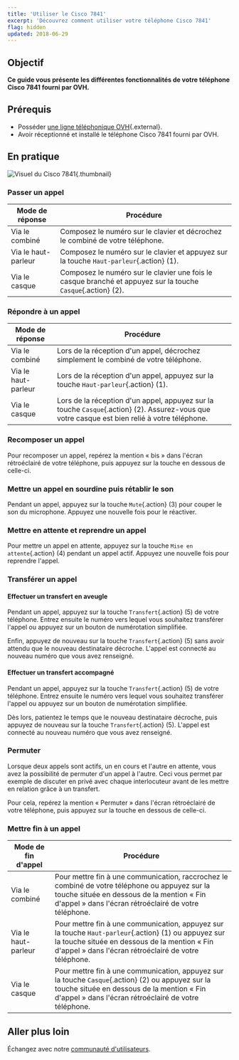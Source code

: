 ```yaml
---
title: 'Utiliser le Cisco 7841'
excerpt: 'Découvrez comment utiliser votre téléphone Cisco 7841'
flag: hidden
updated: 2018-06-29
---
```


## Objectif

**Ce guide vous présente les différentes fonctionnalités de votre téléphone Cisco 7841 fourni par OVH.**

## Prérequis

- Posséder [une ligne téléphonique OVH](/links/telecom/telephonie){.external}.
- Avoir réceptionné et installé le téléphone Cisco 7841 fourni par OVH.

## En pratique

![Visuel du Cisco 7841](images/cisco-7841.png){.thumbnail}

### Passer un appel

|Mode de réponse|Procédure|
|---|---|
|Via le combiné|Composez le numéro sur le clavier et décrochez le combiné de votre téléphone.|
|Via le haut-parleur|Composez le numéro sur le clavier et appuyez sur la touche `Haut-parleur`{.action} (1).|
|Via le casque|Composez le numéro sur le clavier une fois le casque branché et appuyez sur la touche `Casque`{.action} (2).|

### Répondre à un appel

|Mode de réponse|Procédure|
|---|---|
|Via le combiné|Lors de la réception d'un appel, décrochez simplement le combiné de votre téléphone.|
|Via le haut-parleur|Lors de la réception d'un appel, appuyez sur la touche `Haut-parleur`{.action} (1).|
|Via le casque|Lors de la réception d'un appel, appuyez sur la touche `Casque`{.action} (2). Assurez-vous que votre casque est bien relié à votre téléphone.|

### Recomposer un appel

Pour recomposer un appel, repérez la mention « bis » dans l'écran rétroéclairé de votre téléphone, puis appuyez sur la touche en dessous de celle-ci.

### Mettre un appel en sourdine puis rétablir le son

Pendant un appel, appuyez sur la touche `Mute`{.action} (3) pour couper le son du microphone. Appuyez une nouvelle fois pour le réactiver.

### Mettre en attente et reprendre un appel

Pour mettre un appel en attente, appuyez sur la touche `Mise en attente`{.action} (4) pendant un appel actif. Appuyez une nouvelle fois pour reprendre l'appel.

### Transférer un appel

#### Effectuer un transfert en aveugle

Pendant un appel, appuyez sur la touche `Transfert`{.action} (5) de votre téléphone. Entrez ensuite le numéro vers lequel vous souhaitez transférer l'appel ou appuyez sur un bouton de numérotation simplifiée.

Enfin, appuyez de nouveau sur la touche `Transfert`{.action} (5) sans avoir attendu que le nouveau destinataire décroche. L'appel est connecté au nouveau numéro que vous avez renseigné.

#### Effectuer un transfert accompagné

Pendant un appel, appuyez sur la touche `Transfert`{.action} (5) de votre téléphone. Entrez ensuite le numéro vers lequel vous souhaitez transférer l'appel ou appuyez sur un bouton de numérotation simplifiée.

Dès lors, patientez le temps que le nouveau destinataire décroche, puis appuyez de nouveau sur la touche `Transfert`{.action} (5). L'appel est connecté au nouveau numéro que vous avez renseigné.

### Permuter

Lorsque deux appels sont actifs, un en cours et l'autre en attente, vous avez la possibilité de permuter d'un appel à l'autre. Ceci vous permet par exemple de discuter en privé avec chaque interlocuteur avant de les mettre en relation grâce à un transfert.

Pour cela, repérez la mention « Permuter » dans l'écran rétroéclairé de votre téléphone, puis appuyez sur la touche en dessous de celle-ci.

### Mettre fin à un appel

|Mode de fin d'appel|Procédure|
|---|---|
|Via le combiné|Pour mettre fin à une communication, raccrochez le combiné de votre téléphone ou appuyez sur la touche située en dessous de la mention « Fin d'appel » dans l'écran rétroéclairé de votre téléphone.|
|Via le haut-parleur|Pour mettre fin à une communication, appuyez sur la touche `Haut-parleur`{.action} (1) ou appuyez sur la touche située en dessous de la mention « Fin d'appel » dans l'écran rétroéclairé de votre téléphone.|
|Via le casque|Pour mettre fin à une communication, appuyez sur la touche `Casque`{.action} (2) ou appuyez sur la touche située en dessous de la mention « Fin d'appel » dans l'écran rétroéclairé de votre téléphone.|

## Aller plus loin

Échangez avec notre [communauté d'utilisateurs](/links/community).
